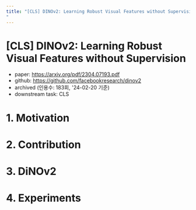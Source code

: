 ```yaml
---
title: "[CLS] DINOv2: Learning Robust Visual Features without Supervision
"
---
```

# [CLS] DINOv2: Learning Robust Visual Features without Supervision

- paper: https://arxiv.org/pdf/2304.07193.pdf
- github: https://github.com/facebookresearch/dinov2
- archived (인용수: 183회, '24-02-20 기준)
- downstream task: CLS

# 1. Motivation

# 2. Contribution

# 3. DiNOv2

# 4. Experiments
